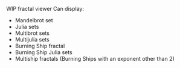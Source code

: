 WIP fractal viewer
Can display:
* Mandelbrot set
* Julia sets
* Multibrot sets
* Multijulia sets
* Burning Ship fractal
* Burning Ship Julia sets
* Multiship fractals (Burning Ships with an exponent other than 2)
